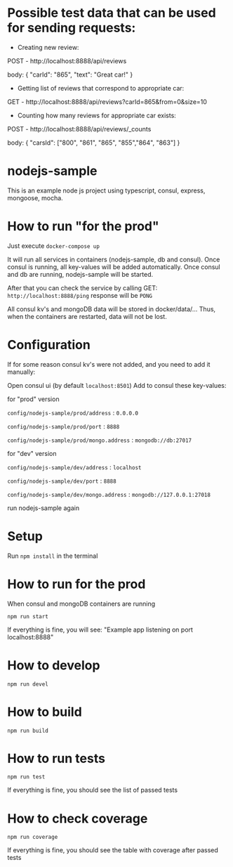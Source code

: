 # Possible test data that can be used for sending requests:

- Creating new review:

POST - http://localhost:8888/api/reviews

body: {
  "carId": "865",
  "text": "Great car!"
}

- Getting list of reviews that correspond to appropriate car:

GET - http://localhost:8888/api/reviews?carId=865&from=0&size=10

- Counting how many reviews for appropriate car exists:

POST - http://localhost:8888/api/reviews/_counts

body: {
    "carsId": ["800", "861", "865", "855","864", "863"]
}

# nodejs-sample
This is an example node js project using typescript, consul, express, mongoose, mocha.

# How to run "for the prod"

Just execute `docker-compose up`

It will run all services in containers (nodejs-sample, db and consul).
Once consul is running, all key-values will be added automatically.
Once consul and db are running, nodejs-sample will be started.

After that you can check the service by calling
GET: `http://localhost:8888/ping`
response will be `PONG`

All consul kv's and mongoDB data will be stored in docker/data/...
Thus, when the containers are restarted, data will not be lost.

# Configuration

If for some reason consul kv's were not added, and you need to add it manually:

Open consul ui (by default `localhost:8501`)
Add to consul these key-values:

for "prod" version

`config/nodejs-sample/prod/address` : `0.0.0.0`

`config/nodejs-sample/prod/port` : `8888`

`config/nodejs-sample/prod/mongo.address` : `mongodb://db:27017`


for "dev" version

`config/nodejs-sample/dev/address` : `localhost`

`config/nodejs-sample/dev/port` : `8888`

`config/nodejs-sample/dev/mongo.address` : `mongodb://127.0.0.1:27018`


run nodejs-sample again

# Setup
Run `npm install` in the terminal

# How to run for the prod

When consul and mongoDB containers are running
```
npm run start
```

If everything is fine, you will see:
"Example app listening on port localhost:8888"

# How to develop

```
npm run devel
```

# How to build

```
npm run build
```

# How to run tests

```
npm run test
```

If everything is fine, you should see the list of passed tests

# How to check coverage

```
npm run coverage
```
If everything is fine, you should see the table with coverage after passed tests
